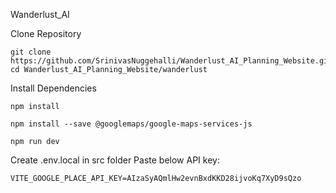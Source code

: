 Wanderlust_AI

Clone Repository 

```
git clone https://github.com/SrinivasNuggehalli/Wanderlust_AI_Planning_Website.git
cd Wanderlust_AI_Planning_Website/wanderlust
```

Install Dependencies
```
npm install

npm install --save @googlemaps/google-maps-services-js

npm run dev

```

Create .env.local in src folder
Paste below API key:
```
VITE_GOOGLE_PLACE_API_KEY=AIzaSyAQmlHw2evnBxdKKD28ijvoKq7XyD9sQzo
```
